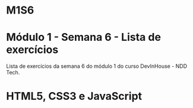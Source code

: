 # M1S6
# Módulo 1 - Semana 6 - Lista de exercícios

Lista de exercícios da semana 6 do módulo 1 do curso DevInHouse - NDD Tech.
# HTML5, CSS3 e JavaScript
